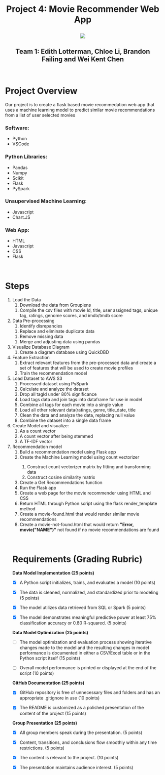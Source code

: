<h1 align="center">Project 4: Movie Recommender Web App</h1)
<br>
<p>
<p align="center">
<img src=https://cdn.technadu.com/wp-content/uploads/2017/12/Create-a-library-in-kodi-Featured.jpg>
<h2 align="center">Team 1: Edith Lotterman, Chloe Li, Brandon Failing and Wei Kent Chen</h2></center>
</p>
<br>
<p>

<h1>Project Overview</h1>

Our project is to create a flask based movie recommedation web app that uses a machine learning model to predict similar movie recommendations from a list of user selected movies<p>

<h3>Software:</h3>
<ul>
<li>Python
<li>VSCode
</ul>
<h3>Python Libraries:</h3>
<ul>
<li>Pandas
<li>Numpy
<li>Scikit
<li>Flask
<li>PySpark
</ul>
<h3>Unsupervised Machine Learning:</h3>
<ul>
<li>Javascript
<li>Chart.JS
</ul>
<h3>Web App:</h3>
<ul>
<li>HTML
<li>Javascript
<li>CSS
<li>Flask
</ul>
</p>
<br>
<p>
<h1>Steps</h1>
<ol>
<li>Load the Data
<ol>
<li>Download the data from Grouplens</li>
</ol>
<ol>
<li>Compile the csv files with movie Id, title, user assigned tags, unique tag, ratings, genome scores, and imdb/tmdb score</li>
</ol>  
<li>Data Pre-processing 
<ol>
<li>Identify disrepancies</li>
</ol>
<ol>
<li>Replace and eliminate duplicate data</li>
</ol>
<ol>
<li>Remove missing data</li>
</ol>
<ol>
<li>Merge and adjusting data using pandas</li>
</ol>
<li>Visualize Database Diagram
<ol>
<li>Create a diagram database using QuickDBD</li>
</ol>
<li>Feature Extraction
<ol>
<li>Extract relevant features from the pre-processed data and create a set of features that will be used to create movie profiles</li>
<li>Train the recommendation model</li>
</ol>
<li>Load Dataset to AWS S3
<ol>
<li>Processed dataset using PySpark </li>
<li>Calculate and analyze the dataset</li>
<li>Drop all tagId under 80% significance </li>
<li>Load tags data and join tags into dataframe for use in model</li>
<li>Combine all tags for each movie into a single value </li>
<li>Load all other relevant data(ratings, genre, title_date, title</li>
<li>Clean the data and analyze the data, replacing null value</li>
<li>Combine the dataset into a single data frame</li>
</ol>
<li>Create Model and visualize:
<ol>
<li>As a count vector </li>
<li>A count vector after being stemmed </li>
<li>A TF-IDF vector</li>
</ol>
<li>Recommendation model
<ol>
<li>Build a recommendation model using Flask app</li>
<li>Create the Machine Learning model using count vectorizer</li>
<ol>
<li>Construct count vectorizer matrix by fitting and transforming data</li>
<li>Construct cosine similarity matrix</li>
</ol>
<li>Create a Get Recommendations function
<li>Run the Flask app</li>
<li>Create a web page for the movie recommender using HTML and CSS </li>
<li>Return HTML through Python script using the flask render_template method </li>
<li>Create a movie-found.html that would render similar movie recommendations </li>
  <li>Create a movie-not-found.html that would return <strong>"Error, movie("NAME")"</strong> not found if no movie recommendations are found </li>
</ol>
</p>
<br>
<p>
<h1>Requirements (Grading Rubric)</h1>
<b>Data Model Implementation (25 points)</b>

- [X] A Python script initializes, trains, and evaluates a model (10 points)

- [X] The data is cleaned, normalized, and standardized prior to modeling (5 points)

- [X] The model utilizes data retrieved from SQL or Spark (5 points)

- [X] The model demonstrates meaningful predictive power at least 75% classification accuracy or 0.80 R-squared. (5 points)

<b>Data Model Optimization (25 points)</b>

- [ ] The model optimization and evaluation process showing iterative changes made to the model and the resulting changes in model performance is documented in either a CSV/Excel table or in the Python script itself (15 points)

- [ ] Overall model performance is printed or displayed at the end of the script (10 points)

<b>GitHub Documentation (25 points)</b>

- [X] GitHub repository is free of unnecessary files and folders and has an appropriate .gitignore in use (10 points)

- [X] The README is customized as a polished presentation of the content of the project (15 points)

<b>Group Presentation (25 points)</b>
- [X] All group members speak during the presentation. (5 points)

- [X] Content, transitions, and conclusions flow smoothly within any time restrictions. (5 points)

- [X] The content is relevant to the project. (10 points)

- [X] The presentation maintains audience interest. (5 points)


